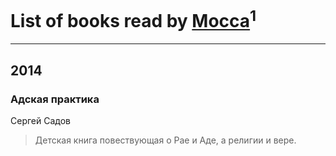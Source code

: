 # List of books read by [Mocca](https://plus.google.com/116434214281608690175)<sup>1</sup>
---

## 2014

### Адская практика
Сергей Садов
> Детская книга повествующая о Рае и Аде, а религии и вере.



